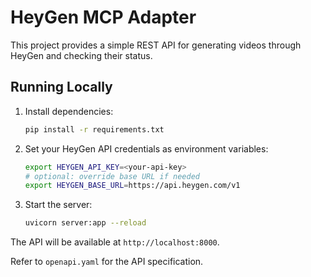 # HeyGen MCP Adapter

This project provides a simple REST API for generating videos through HeyGen and checking their status.

## Running Locally

1. Install dependencies:
   ```bash
   pip install -r requirements.txt
   ```

2. Set your HeyGen API credentials as environment variables:
   ```bash
   export HEYGEN_API_KEY=<your-api-key>
   # optional: override base URL if needed
   export HEYGEN_BASE_URL=https://api.heygen.com/v1
   ```

3. Start the server:
   ```bash
   uvicorn server:app --reload
   ```

The API will be available at `http://localhost:8000`.

Refer to `openapi.yaml` for the API specification.
